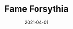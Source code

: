 ---
description: "Pattern%3A%20Fame%20%7C%20Color%3A%20Forsythia%20%7C%20Width%3A%2054%u201D%20%7C%20Content%3A%20100%25%20Polyester%20%7C%20Abrasion%3A%2050%2C000%20Double%20Rubs%20-%20Wyzenbeek%20Method%20%7C%20Repeat%3A%20N/A%20%7C%20Finish%3A%20INCASE%20by%20CRYPTON%20%7C%20Flammability%3A%20NFPA%20260%2C%20UFAC%20Class%201%2C%20CAL%20117%20%7C%20Applications%3A%20Contract%20/%20Hospitality%2C%20Residential%20%7C%20"
tags: 
  - "Lark Fontaine"
  - "Fame"
  - "Textiles"
image_primary: "img/Forsythia_large.jpg"
href: "https://www.larkfontaine.com/collections/textiles/products/fame-forsythia"
designer: "Lark Fontaine"
title: "Fame Forsythia"
category: "Textiles"
subtitle: ""
manufacturer: "Lark Fontaine"
slug: "/manufacturers/lark-fontaine/textiles/lark-fontaine-fame-forsythia"
date: "2021-04-01"
---